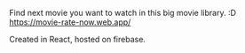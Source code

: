 Find next movie you want to watch in this big movie library. :D 
https://movie-rate-now.web.app/

Created in React, hosted on firebase.
